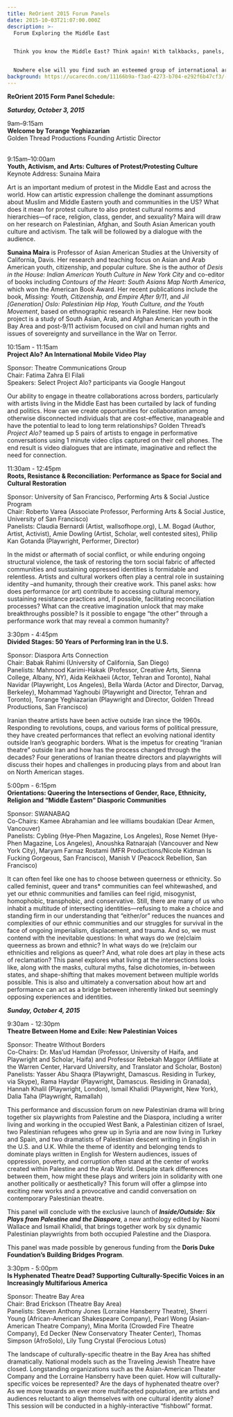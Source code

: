 ```yaml
---
title: ReOrient 2015 Forum Panels
date: 2015-10-03T21:07:00.000Z
description: >-
  Forum Exploring the Middle East


  Think you know the Middle East? Think again! With talkbacks, panels, roundtable conversations, a family show, and a recital for Arabic music lovers, ReOrient 2015 is an artistic celebration and political exploration of this transforming region for curious and engaged theatre lovers and those passionate about international themes.


  Nowhere else will you find such an esteemed group of international artists, scholars, and activists leading bold conversations about theatre and the Middle East. All panels are free and open to the public, and will be livestreamed on Howlround.com.
background: https://ucarecdn.com/11166b9a-f3ad-4273-b704-e292f6b47cf3/-/crop/5177x2943/0,0/-/preview/
---
```

**ReOrient 2015 Form Panel Schedule:**

***Saturday, October 3, 2015***

9am–9:15am\
**Welcome by Torange Yeghiazarian**\
Golden Thread Productions Founding Artistic Director

\
9:15am–10:00am\
**Youth, Activism, and Arts: Cultures of Protest/Protesting Culture**\
Keynote Address: Sunaina Maira

Art is an important medium of protest in the Middle East and across the world. How can artistic expression challenge the dominant assumptions about Muslim and Middle Eastern youth and communities in the US? What does it mean for protest culture to also protest cultural norms and hierarchies—of race, religion, class, gender, and sexuality? Maira will draw on her research on Palestinian, Afghan, and South Asian American youth culture and activism. The talk will be followed by a dialogue with the audience.

**Sunaina Maira** is Professor of Asian American Studies at the University of California, Davis. Her research and teaching focus on Asian and Arab American youth, citizenship, and popular culture. She is the author of *Desis in the House: Indian American Youth Culture in New York City* and co-editor of books including *Contours of the Heart: South Asians Map North America*, which won the American Book Award. Her recent publications include the book, *Missing: Youth, Citizenship, and Empire After 9/11*, and *Jil \[Generation] Oslo: Palestinian Hip Hop, Youth Culture, and the Youth Movement*, based on ethnographic research in Palestine. Her new book project is a study of South Asian, Arab, and Afghan American youth in the Bay Area and post-9/11 activism focused on civil and human rights and issues of sovereignty and surveillance in the War on Terror.



10:15am - 11:15am\
**Project Alo? An International Mobile Video Play**

Sponsor: Theatre Communications Group\
Chair: Fatima Zahra El Filali\
Speakers: Select Project Alo? participants via Google Hangout

Our ability to engage in theatre collaborations across borders, particularly with artists living in the Middle East has been curtailed by lack of funding and politics. How can we create opportunities for collaboration among otherwise disconnected individuals that are cost-effective, manageable and have the potential to lead to long term relationships? Golden Thread’s *Project Alo?* teamed up 5 pairs of artists to engage in performative conversations using 1 minute video clips captured on their cell phones. The end result is video dialogues that are intimate, imaginative and reflect the need for connection.



11:30am - 12:45pm\
**Roots, Resistance & Reconciliation: Performance as Space for Social and Cultural Restoration**

Sponsor: University of San Francisco, Performing Arts & Social Justice Program\
Chair: Roberto Varea (Associate Professor, Performing Arts & Social Justice, University of San Francisco)\
Panelists: Claudia Bernardi (Artist, wallsofhope.org), L.M. Bogad (Author, Artist, Activist), Amie Dowling (Artist, Scholar, well contested sites), Philip Kan Gotanda (Playwright, Performer, Director)

In the midst or aftermath of social conflict, or while enduring ongoing structural violence, the task of restoring the torn social fabric of affected communities and sustaining oppressed identities is formidable and relentless. Artists and cultural workers often play a central role in sustaining identity –and humanity, through their creative work. This panel asks: how does performance (or art) contribute to accessing cultural memory, sustaining resistance practices and, if possible, facilitating reconciliation processes? What can the creative imagination unlock that may make breakthroughs possible? Is it possible to engage “the other” through a performance work that may reveal a common humanity?



3:30pm - 4:45pm\
**Divided Stages: 50 Years of Performing Iran in the U.S.**

Sponsor: Diaspora Arts Connection\
Chair: Babak Rahimi (University of California, San Diego)\
Panelists: Mahmood Karimi-Hakak (Professor, Creative Arts, Sienna College, Albany, NY), Aida Keikhaeii (Actor, Tehran and Toronto), Nahal Navidar (Playwright, Los Angeles), Bella Warda (Actor and Director, Darvag, Berkeley), Mohammad Yaghoubi (Playwright and Director, Tehran and Toronto), Torange Yeghiazarian (Playwright and Director, Golden Thread Productions, San Francisco)

Iranian theatre artists have been active outside Iran since the 1960s. Responding to revolutions, coups, and various forms of political pressure, they have created performances that reflect an evolving national identity outside Iran’s geographic borders. What is the impetus for creating “Iranian theatre” outside Iran and how has the process changed through the decades? Four generations of Iranian theatre directors and playwrights will discuss their hopes and challenges in producing plays from and about Iran on North American stages.



5:00pm - 6:15pm\
**Orientations: Queering the Intersections of Gender, Race, Ethnicity, Religion and “Middle Eastern” Diasporic Communities**

Sponsor: SWANABAQ\
Co-Chairs: Kamee Abrahamian and lee williams boudakian (Dear Armen, Vancouver)\
Panelists: Cybling (Hye-Phen Magazine, Los Angeles), Rose Nemet (Hye-Phen Magazine, Los Angeles), Anoushka Ratnarajah (Vancouver and New York City), Maryam Farnaz Rostami (MFR Productions/Nicole Kidman Is Fucking Gorgeous, San Francisco), Manish V (Peacock Rebellion, San Francisco)

It can often feel like one has to choose between queerness or ethnicity. So called feminist, queer and trans* communities can feel whitewashed, and yet our ethnic communities and families can feel rigid, misogynist, homophobic, transphobic, and conservative. Still, there are many of us who inhabit a multitude of intersecting identities—refusing to make a choice and standing firm in our understanding that “either/or” reduces the nuances and complexities of our ethnic communities and our struggles for survival in the face of ongoing imperialism, displacement, and trauma. And so, we must contend with the inevitable questions: In what ways do we (re)claim queerness as brown and ethnic? In what ways do we (re)claim our ethnicities and religions as queer? And, what role does art play in these acts of reclamation? This panel explores what living at the intersections looks like, along with the masks, cultural myths, false dichotomies, in-between states, and shape-shifting that makes movement between multiple worlds possible. This is also and ultimately a conversation about how art and performance can act as a bridge between inherently linked but seemingly opposing experiences and identities.



***Sunday, October 4, 2015***

9:30am - 12:30pm\
**Theatre Between Home and Exile: New Palestinian Voices**

Sponsor: Theatre Without Borders\
Co-Chairs: Dr. Mas’ud Hamdan (Professor, University of Haifa, and Playwright and Scholar, Haifa) and Professor Rebekah Maggor (Affiliate at the Warren Center, Harvard University, and Translator and Scholar, Boston)\
Panelists: Yasser Abu Shaqra (Playwright, Damascus. Residing in Turkey, via Skype), Rama Haydar (Playwright, Damascus. Residing in Granada), Hannah Khalil (Playwright, London), Ismail Khalidi (Playwright, New York), Dalia Taha (Playwright, Ramallah)

This performance and discussion forum on new Palestinian drama will bring together six playwrights from Palestine and the Diaspora, including a writer living and working in the occupied West Bank, a Palestinian citizen of Israel, two Palestinian refugees who grew up in Syria and are now living in Turkey and Spain, and two dramatists of Palestinian descent writing in English in the U.S. and U.K. While the theme of identity and belonging tends to dominate plays written in English for Western audiences, issues of oppression, poverty, and corruption often stand at the center of works created within Palestine and the Arab World. Despite stark differences between them, how might these plays and writers join in solidarity with one another politically or aesthetically? This forum will offer a glimpse into exciting new works and a provocative and candid conversation on contemporary Palestinian theatre.

This panel will conclude with the exclusive launch of ***Inside/Outside: Six Plays from Palestine and the Diaspora***, a new anthology edited by Naomi Wallace and Ismail Khalidi, that brings together work by six dynamic Palestinian playwrights from both occupied Palestine and the Diaspora.

This panel was made possible by generous funding from the **Doris Duke Foundation’s Building Bridges Program**.



3:30pm - 5:00pm\
**Is Hyphenated Theatre Dead? Supporting Culturally-Specific Voices in an Increasingly Multifarious America**

Sponsor: Theatre Bay Area\
Chair: Brad Erickson (Theatre Bay Area)\
Panelists: Steven Anthony Jones (Lorraine Hansberry Theatre), Sherri Young (African-American Shakespeare Company), Pearl Wong (Asian-American Theatre Company), Mina Morita (Crowded Fire Theatre Company), Ed Decker (New Conservatory Theater Center), Thomas Simpson (AfroSolo), Lily Tung Crystal (Ferocious Lotus)

The landscape of culturally-specific theatre in the Bay Area has shifted dramatically. National models such as the Traveling Jewish Theatre have closed. Longstanding organizations such as the Asian-American Theater Company and the Lorraine Hansberry have been quiet. How will culturally-specific voices be represented? Are the days of hyphenated theatre over? As we move towards an ever more multifaceted population, are artists and audiences reluctant to align themselves with one cultural identity alone? This session will be conducted in a highly-interactive “fishbowl” format.
